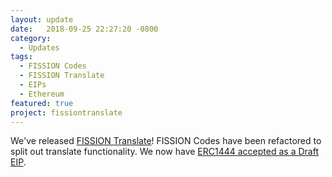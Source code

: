 ```yaml
---
layout: update
date:   2018-09-25 22:27:20 -0800
category:
  - Updates
tags:
  - FISSION Codes
  - FISSION Translate
  - EIPs
  - Ethereum
featured: true
project: fissiontranslate
---
```

We've released [FISSION Translate](/fission-translate/)! FISSION Codes have been refactored to split out translate functionality. We now have [ERC1444 accepted as a Draft EIP](https://github.com/ethereum/EIPs/pull/1444).